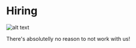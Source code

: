 # Hiring

![alt text](https://ytechio-my.sharepoint.com/:i:/g/personal/azagalo_ytech_io/EY_QcdnQDdFOhlSK18FjxAoB2VHBeze-NkEIgPqNxX-TNQ?e=HEd4Pd)

There's absolutelly no reason to not work with us!

